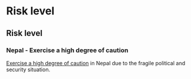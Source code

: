 # Risk level

## Risk level

### Nepal - Exercise a high degree of caution

[Exercise a high degree of caution](#levels "Risk Levels") in Nepal due to the fragile political and security situation.